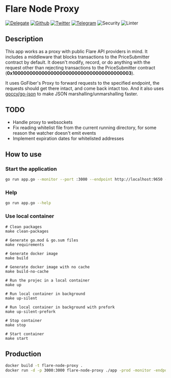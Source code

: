 # Flare Node Proxy

[![Delegate](https://img.shields.io/badge/Delegate-here-orange)](https://lightft.so/delegate)
[![Github](https://img.shields.io/github/followers/LightFTSO?style=social)](https://github.com/LightFTSO)
[![Twitter](https://img.shields.io/twitter/follow/lightFTSO?style=social)](https://twitter.com/lightFTSO)
[![Telegram](https://img.shields.io/badge/Telegram--blue?logo=telegram)](https://t.me/LightFTSO)
![Security](https://github.com/LightFTSO/flare-node-proxy/workflows/Security/badge.svg)
![Linter](https://github.com/LightFTSO/flare-node-proxy/workflows/Linter/badge.svg)


## Description

This app works as a proxy with public Flare API providers in mind. It includes a middleware that blocks transactions to the PriceSubmitter contract
by default.
It doesn't modify, record, or do anything with the request other than rejecting transactions to the PriceSubmitter contract (**0x1000000000000000000000000000000000000003**).

It uses GoFiber's Proxy to forward requests to the specified endpoint, the requests should get there intact, and come back intact too.
And it also uses [goccy/go-json](https://github.com/goccy/go-json) to make JSON marshalling/unmarshalling faster.

## TODO
* Handle proxy to websockets
* Fix reading whitelist file from the current running directory, for some reason the watcher doesn't emit events
* Implement expiration dates for whitelisted addresses


## How to use
### Start the application 


```bash
go run app.go --monitor --port :3000 --endpoint http://localhost:9650 --watchlist "/path/to/whitelist/file.json"
```

### Help
```bash
go run app.go --help
```

### Use local container

```
# Clean packages
make clean-packages

# Generate go.mod & go.sum files
make requirements

# Generate docker image
make build

# Generate docker image with no cache
make build-no-cache

# Run the projec in a local container
make up

# Run local container in background
make up-silent

# Run local container in background with prefork
make up-silent-prefork

# Stop container
make stop

# Start container
make start
```

## Production

```bash
docker build -t flare-node-proxy .
docker run -d -p 3000:3000 flare-node-proxy ./app -prod -monitor -endpoint http://localhost:9650
```

